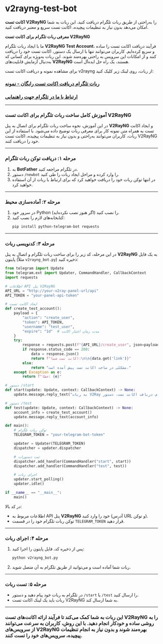 # v2rayng-test-bot
**اکانت تست V2RayNG** را به‌راحتی از طریق ربات تلگرام دریافت کنید. این ربات به شما امکان می‌دهد بدون نیاز به تنظیمات پیچیده، اکانت تست سریع و معتبر دریافت کنید.

**معرفی ربات تلگرام برای اکانت تست V2RayNG**

ما با ایجاد ربات تلگرام **V2RayNG Test Account**، فرآیند دریافت اکانت تست را ساده و سریع کرده‌ایم. کاربران می‌توانند تنها با ارسال یک دستور، اکانت تست خود را دریافت کنند و از امکانات این سرویس به راحتی بهره‌مند شوند. این ربات به‌ویژه برای کسانی که به‌دنبال آزمایش قابلیت‌های **V2RayNG** هستند، یک راه حل ایده‌آل است.

برای مشاهده نمونه و دریافت اکانت تست v2rayng از ربات، روی لینک زیر کلیک کنید:

###  [ربات تلگرام دریافت اکانت تست رایگان - نمونه](https://t.me/v2makers_bot)

###  [ارتباط با ما در تلگرام جهت راهنمایی](https://t.me/v2makers_admin)


---

### آموزش کامل ساخت ربات تلگرام برای اکانت تست V2RayNG

در این آموزش، نحوه ساخت ربات تلگرام برای اتصال به پنل **V2RayNG** و ایجاد اکانت تست به همراه متن نمونه کار برای معرفی ربات توضیح داده می‌شود. با استفاده از این ربات، کاربران می‌توانند به‌راحتی و بدون نیاز به تنظیمات پیچیده، اکانت تست V2RayNG خود را دریافت کنند.

---

### مرحله ۱: دریافت توکن ربات تلگرام
1. به **BotFather** در تلگرام مراجعه کنید.
2. دستور `/newbot` را وارد کرده و مراحل ایجاد ربات را طی کنید.
3. در انتها توکن ربات خود را دریافت خواهید کرد که برای ارتباط با ربات از آن استفاده خواهید کرد.

---

### مرحله ۲: آماده‌سازی محیط
1. در سرور خود Python را نصب کنید (اگر هنوز نصب نکرده‌اید).
2. کتابخانه‌های لازم را نصب کنید:
   ```bash
   pip install python-telegram-bot requests
   ```

---

### مرحله ۳: کدنویسی ربات

در این مرحله، کد زیر را برای ساخت ربات تلگرام و اتصال به پنل **V2RayNG** به یک فایل پایتون (مثلاً `v2rayng_bot.py`) ذخیره کنید:

```python
from telegram import Update
from telegram.ext import Updater, CommandHandler, CallbackContext
import requests

# اطلاعات API پنل V2RayNG
API_URL = "http://your-v2ray-panel-url/api"
API_TOKEN = "your-panel-api-token"

# ایجاد اکانت تست
def create_test_account():
    payload = {
        "action": "create_user",
        "token": API_TOKEN,
        "username": "test_user",
        "expire": "1d"  # مدت زمان اعتبار اکانت
    }
    try:
        response = requests.post(f"{API_URL}/create_user", json=payload)
        if response.status_code == 200:
            data = response.json()
            return f"اکانت تست شما:\n\n{data.get('link')}"
        else:
            return "مشکلی در ساخت اکانت تست پیش آمده است."
    except Exception as e:
        return f"خطا: {e}"

# دستور /start
def start(update: Update, context: CallbackContext) -> None:
    update.message.reply_text("به ربات V2Ray خوش آمدید! برای دریافت اکانت تست، دستور /test را ارسال کنید.")

# دستور /test
def test(update: Update, context: CallbackContext) -> None:
    account_info = create_test_account()
    update.message.reply_text(account_info)

def main():
    # توکن ربات تلگرام
    TELEGRAM_TOKEN = "your-telegram-bot-token"

    updater = Updater(TELEGRAM_TOKEN)
    dispatcher = updater.dispatcher

    # ثبت دستورات
    dispatcher.add_handler(CommandHandler("start", start))
    dispatcher.add_handler(CommandHandler("test", test))

    # اجرای ربات
    updater.start_polling()
    updater.idle()

if __name__ == "__main__":
    main()
```

در کد بالا:
- اطلاعات مربوط به API پنل **V2RayNG** خود را وارد کنید (آدرس URL و توکن).
- توکن ربات تلگرام خود را در قسمت `TELEGRAM_TOKEN` قرار دهید.

---

### مرحله ۴: اجرای ربات
1. پس از ذخیره کد، فایل پایتون را اجرا کنید:
   ```bash
   python v2rayng_bot.py
   ```
2. ربات شما آماده است و می‌توانید از طریق تلگرام به آن متصل شوید.

---

### مرحله ۵: تست ربات
- در تلگرام به ربات خود پیام دهید و دستور `/start` یا `/test` را ارسال کنید.
- ربات باید یک لینک اکانت تست V2RayNG به شما ارسال کند.

---

### این ربات به شما کمک می‌کند تا فرآیند ارائه اکانت‌های تست V2RayNG را به روشی ساده و خودکار انجام دهید. با این روش، کاربران به سرعت می‌توانند از سرویس‌های V2RayNG بهره‌مند شوند و بدون نیاز به انجام تنظیمات پیچیده، سرویس‌های خود را تست کنند.
